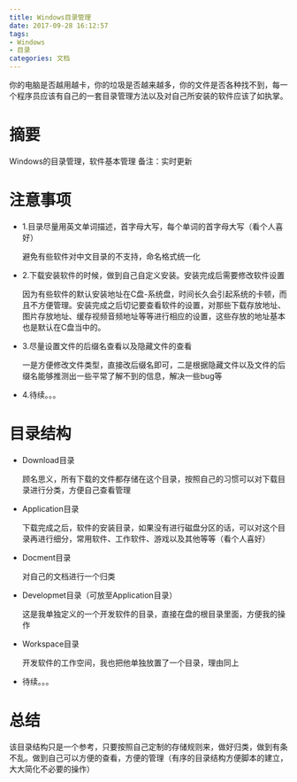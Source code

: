 ```yaml
---
title: Windows目录管理
date: 2017-09-28 16:12:57
tags:
- Windows
- 目录
categories: 文档
---
```

你的电脑是否越用越卡，你的垃圾是否越来越多，你的文件是否各种找不到，每一个程序员应该有自己的一套目录管理方法以及对自己所安装的软件应该了如执掌。
<!-- more -->

# 摘要
Windows的目录管理，软件基本管理
备注：实时更新

# 注意事项

* 1.目录尽量用英文单词描述，首字母大写，每个单词的首字母大写（看个人喜好）

	避免有些软件对中文目录的不支持，命名格式统一化

* 2.下载安装软件的时候，做到自己自定义安装。安装完成后需要修改软件设置

	因为有些软件的默认安装地址在C盘-系统盘，时间长久会引起系统的卡顿，而且不方便管理。安装完成之后切记要查看软件的设置，对那些下载存放地址、图片存放地址、缓存视频音频地址等等进行相应的设置，这些存放的地址基本也是默认在C盘当中的。

* 3.尽量设置文件的后缀名查看以及隐藏文件的查看

	一是方便修改文件类型，直接改后缀名即可，二是根据隐藏文件以及文件的后缀名能够推测出一些平常了解不到的信息，解决一些bug等

* 4.待续。。。

# 目录结构

* Download目录

	顾名思义，所有下载的文件都存储在这个目录，按照自己的习惯可以对下载目录进行分类，方便自己查看管理

* Application目录

	下载完成之后，软件的安装目录，如果没有进行磁盘分区的话，可以对这个目录再进行细分，常用软件、工作软件、游戏以及其他等等（看个人喜好）

* Docment目录

	对自己的文档进行一个归类

* Developmet目录（可放至Application目录）

	这是我单独定义的一个开发软件的目录，直接在盘的根目录里面，方便我的操作

* Workspace目录

	开发软件的工作空间，我也把他单独放置了一个目录，理由同上

* 待续。。。

# 总结

该目录结构只是一个参考，只要按照自己定制的存储规则来，做好归类，做到有条不乱。做到自己可以方便的查看，方便的管理（有序的目录结构方便脚本的建立，大大简化不必要的操作）